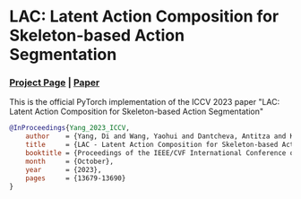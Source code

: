 # LAC: Latent Action Composition for Skeleton-based Action Segmentation
### [Project Page](https://walker1126.github.io/LAC/) | [Paper](https://arxiv.org/pdf/2308.14500.pdf)
This is the official PyTorch implementation of the ICCV 2023 paper "LAC: Latent Action Composition for Skeleton-based Action Segmentation"

```bibtex
@InProceedings{Yang_2023_ICCV,
    author    = {Yang, Di and Wang, Yaohui and Dantcheva, Antitza and Kong, Quan and Garattoni, Lorenzo and Francesca, Gianpiero and Bremond, Francois},
    title     = {LAC - Latent Action Composition for Skeleton-based Action Segmentation},
    booktitle = {Proceedings of the IEEE/CVF International Conference on Computer Vision (ICCV)},
    month     = {October},
    year      = {2023},
    pages     = {13679-13690}
}
```
